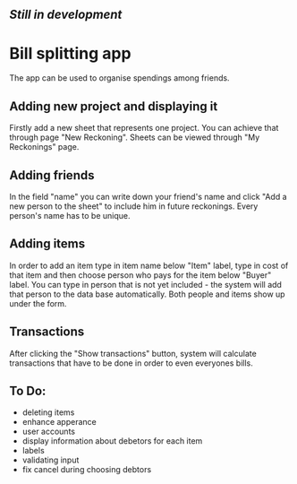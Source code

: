
## *Still in development*

# Bill splitting app
The app can be used to organise spendings among friends.
## Adding new project and displaying it
Firstly add a new sheet that represents one project.
You can achieve that through page "New Reckoning".
Sheets can be viewed through "My Reckonings" page.
## Adding friends
In the field "name" you can write down your friend's name and click
"Add a new person to the sheet" to include him in future reckonings.
Every person's name has to be unique.
## Adding items
In order to add an item type in item name below "Item" label,
type in cost of that item and then choose person who pays for the item below
"Buyer" label.
You can type in person that is not yet included - the system will add that
person to the data base automatically.
Both people and items show up under the form.
## Transactions
After clicking the "Show transactions" button, system will calculate
transactions that have to be done in order to even everyones bills.

## To Do:

- deleting items
- enhance apperance
- user accounts
- display information about debetors for each item
- labels
- validating input
- fix cancel during choosing debtors
